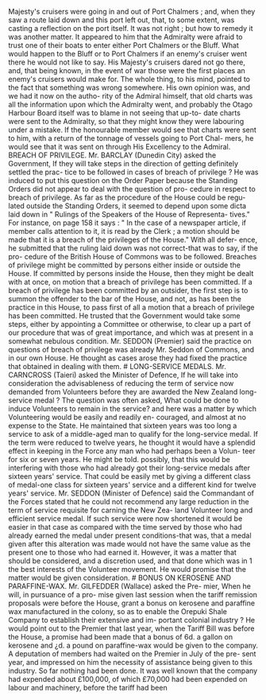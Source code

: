 Majesty's cruisers were going in and out of Port Chalmers ; and, when they saw a route laid down and this port left out, that, to some extent, was casting a reflection on the port itself. It was not right ; but how to remedy it was another matter. It appeared to him that the Admiralty were afraid to trust one of their boats to enter either Port Chalmers or the Bluff. What would happen to the Bluff or to Port Chalmers if an enemy's cruiser went there he would not like to say. His Majesty's cruisers dared not go there, and, that being known, in the event of war those were the first places an enemy's cruisers would make for. The whole thing, to his mind, pointed to the fact that something was wrong somewhere. His own opinion was, and we had it now on the autho- rity of the Admiral himself, that old charts was all the information upon which the Admiralty went, and probably the Otago Harbour Board itself was to blame in not seeing that up-to- date charts were sent to the Admiralty, so that they might know they were labouring under a mistake. If the honourable member would see that charts were sent to him, with a return of the tonnage of vessels going to Port Chal- mers, he would see that it was sent on through His Excellency to the Admiral. BREACH OF PRIVILEGE. Mr. BARCLAY (Dunedin City) asked the Government, If they will take steps in the direction of getting definitely settled the prac- tice to be followed in cases of breach of privilege ? He was induced to put this question on the Order Paper because the Standing Orders did not appear to deal with the question of pro- cedure in respect to breach of privilege. As far as the procedure of the House could be regu- lated outside the Standing Orders, it seemed to depend upon some dicta laid down in " Rulings of the Speakers of the House of Representa- tives." For instance, on page 158 it says : " In the case of a newspaper article, if member calls attention to it, it is read by the Clerk ; a motion should be made that it is a breach of the privileges of the House." With all defer- ence, he submitted that the ruling laid down was not correct-that was to say, if the pro- cedure of the British House of Commons was to be followed. Breaches of privilege might be committed by persons either inside or outside the House. If committed by persons inside the House, then they might be dealt with at once, on motion that a breach of privilege has been committed. If a breach of privilege has been committed by an outsider, the first step is to summon the offender to the bar of the House, and not, as has been the practice in this House, to pass first of all a motion that a breach of privilege has been committed. He trusted that the Government would take some steps, either by appointing a Committee or otherwise, to clear up a part of our procedure that was of great importance, and which was at present in a somewhat nebulous condition. Mr. SEDDON (Premier) said the practice on questions of breach of privilege was already Mr. Seddon of Commons, and in our own House. He thought as cases arose they had fixed the practice that obtained in dealing with them. # LONG-SERVICE MEDALS. Mr. CARNCROSS (Taieri) asked the Minister of Defence, If he will take into consideration the advisableness of reducing the term of service now demanded from Volunteers before they are awarded the New Zealand long-service medal ? The question was often asked, What could be done to induce Volunteers to remain in the service? and here was a matter by which Volunteering would be easily and readily en- couraged, and almost at no expense to the State. He maintained that sixteen years was too long a service to ask of a middle-aged man to qualify for the long-service medal. If the term were reduced to twelve years, he thought it would have a splendid effect in keeping in the Force any man who had perhaps been a Volun- teer for six or seven years. He might be told. possibly, that this would be interfering with those who had already got their long-service medals after sixteen years' service. That could be easily met by giving a different class of medal-one class for sixteen years' service and a different kind for twelve years' service. Mr. SEDDON (Minister of Defence) said the Commandant of the Forces stated that he could not recommend any large reduction in the term of service requisite for carning the New Zea- land Volunteer long and efficient service medal. If such service were now shortened it would be easier in that case as compared with the time served by those who had already earned the medal under present conditions-that was, that a medal given after this alteration was made would not have the same value as the present one to those who had earned it. However, it was a matter that should be considered, and a discretion used, and that done which was in 1 the best interests of the Volunteer movement. He would promise that the matter would be given consideration. # BONUS ON KEROSENE AND PARAFFINE-WAX. Mr. GILFEDDER (Wallace) asked the Pre- mier, When he will, in pursuance of a pro- mise given last session when the tariff remission proposals were before the House, grant a bonus on kerosene and paraffine wax manufactured in the colony, so as to enable the Orepuki Shale Company to establish their extensive and im- portant colonial industry ? He would point out to the Premier that last year, when the Tariff Bill was before the House, a promise had been made that a bonus of 6d. a gallon on kerosene and ¿d. a pound on paraffine-wax would be given to the company. A deputation of members had waited on the Premier in July of the pre- sent year, and impressed on him the necessity of assistance being given to this industry. So far nothing had been done. It was well known that the company had expended about £100,000, of which £70,000 had been expended on labour and machinery, before the tariff had been 